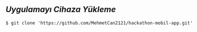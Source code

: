 <h2><i>Uygulamayı Cihaza Yükleme</i></h2>

```
$ git clone 'https://github.com/MehmetCan2121/hackathon-mobil-app.git'

```
<br/>


